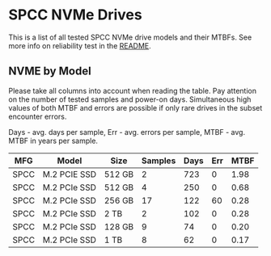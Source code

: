 SPCC NVMe Drives
================

This is a list of all tested SPCC NVMe drive models and their MTBFs. See more
info on reliability test in the [README](https://github.com/bsdhw/SMART).

NVME by Model
------------

Please take all columns into account when reading the table. Pay attention on the
number of tested samples and power-on days. Simultaneous high values of both MTBF
and errors are possible if only rare drives in the subset encounter errors.

Days - avg. days per sample,
Err  - avg. errors per sample,
MTBF - avg. MTBF in years per sample.

| MFG       | Model              | Size   | Samples | Days  | Err   | MTBF |
|-----------|--------------------|--------|---------|-------|-------|------|
| SPCC      | M.2 PCIE SSD       | 512 GB | 2       | 723   | 0     | 1.98   |
| SPCC      | M.2 PCIe SSD       | 512 GB | 4       | 250   | 0     | 0.68   |
| SPCC      | M.2 PCIe SSD       | 256 GB | 17      | 122   | 60    | 0.28   |
| SPCC      | M.2 PCIe SSD       | 2 TB   | 2       | 102   | 0     | 0.28   |
| SPCC      | M.2 PCIe SSD       | 128 GB | 9       | 74    | 0     | 0.20   |
| SPCC      | M.2 PCIe SSD       | 1 TB   | 8       | 62    | 0     | 0.17   |

